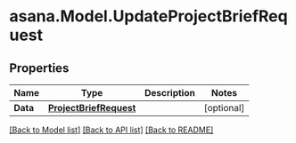 
# asana.Model.UpdateProjectBriefRequest

## Properties

Name | Type | Description | Notes
------------ | ------------- | ------------- | -------------
**Data** | [**ProjectBriefRequest**](ProjectBriefRequest.md) |  | [optional] 

[[Back to Model list]](../README.md#documentation-for-models)
[[Back to API list]](../README.md#documentation-for-api-endpoints)
[[Back to README]](../README.md)

